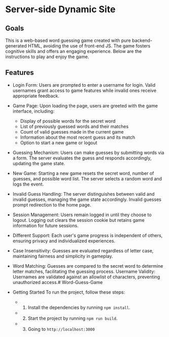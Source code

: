 # Server-side Dynamic Site

## Goals
This is a web-based word guessing game created with pure backend-generated HTML, avoiding the use of front-end JS. The game fosters cognitive skills and offers an engaging experience. Below are the instructions to play and enjoy the game.


## Features
- Login Form: Users are prompted to enter a username for login. Valid usernames grant access to game features while invalid ones receive appropriate feedback.
- Game Page: Upon loading the page, users are greeted with the game interface, including:
  - Display of possible words for the secret word
  - List of previously guessed words and their matches
  - Count of valid guesses made in the current game
  - Information about the most recent guess and its match
  - Option to start a new game or logout
- Guessing Mechanism: Users can make guesses by submitting words via a form. The server evaluates the guess and responds accordingly, updating the game state.
- New Game: Starting a new game resets the secret word, number of guesses, and possible word list. The server selects a random word and logs the event.
- Invalid Guess Handling: The server distinguishes between valid and invalid guesses, managing the game state accordingly. Invalid guesses prompt redirection to the home page.
- Session Management: Users remain logged in until they choose to logout. Logging out clears the session cookie but retains game information for future sessions.
- Different Support: Each user's game progress is independent of others, ensuring privacy and individualized experiences.
- Case Insensitivity: Guesses are evaluated regardless of letter case, maintaining fairness and simplicity in gameplay.
- Word Matching: Guesses are compared to the secret word to determine letter matches, facilitating the guessing process.
Username Validity: Usernames are validated against an allowlist of characters, preventing unauthorized access.# Word-Guess-Game


- Getting Started
To run the project, follow these steps:
  - 1. Install the dependencies by running `npm install`.
  - 2. Start the project by running `npm run build`.
  - 3. Going to `http://localhost:3000`

